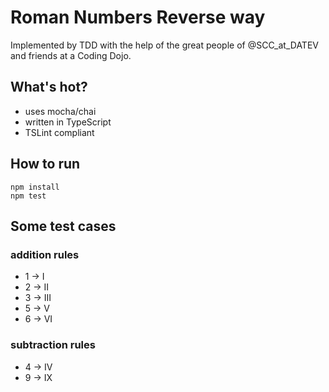 # Roman Numbers Reverse way

Implemented by TDD with the help of the great people of @SCC_at_DATEV 
and friends at a Coding Dojo.

## What's hot?

* uses mocha/chai
* written in TypeScript
* TSLint compliant

## How to run

```
npm install
npm test
```

## Some test cases

### addition rules

* 1 -> I
* 2 -> II
* 3 -> III
* 5 -> V
* 6 -> VI

### subtraction rules

* 4 -> IV
* 9 -> IX

